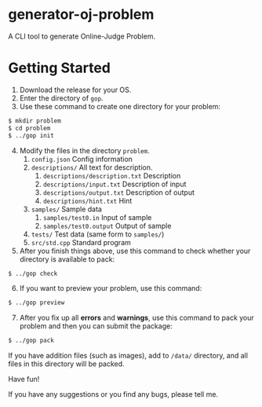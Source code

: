 # generator-oj-problem

A CLI tool to generate Online-Judge Problem.

# Getting Started

1. Download the release for your OS.
2. Enter the directory of `gop`.
3. Use these command to create one directory for your problem:
```sh
$ mkdir problem
$ cd problem
$ ../gop init
```
4. Modify the files in the directory `problem`.
   1. `config.json` Config information
   2. `descriptions/` All text for description.
      1. `descriptions/description.txt` Description
      2. `descriptions/input.txt` Description of input
      3. `descriptions/output.txt` Description of output
      4. `descriptions/hint.txt` Hint
   3. `samples/` Sample data
      1. `samples/test0.in` Input of sample
      2. `samples/test0.output` Output of sample
   4.  `tests/` Test data (same form to `samples/`)
   5.  `src/std.cpp` Standard program
5. After you finish things above, use this command to check whether your directory is available to pack:
```sh
$ ../gop check
```
6. If you want to preview your problem, use this command:
```sh
$ ../gop preview
```
7. After you fix up all **errors** and **warnings**, use this command to pack your problem and then you can submit the package:
```sh
$ ../gop pack
```

If you have addition files (such as images), add to `/data/` directory, and all files in this directory will be packed.

Have fun!

If you have any suggestions or you find any bugs, please tell me.
